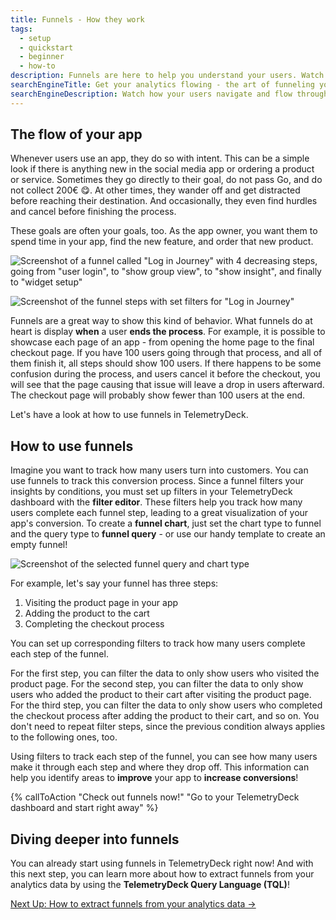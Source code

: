 ```yaml
---
title: Funnels - How they work
tags:
  - setup
  - quickstart
  - beginner
  - how-to
description: Funnels are here to help you understand your users. Watch how they navigate and flow through your app and find out how to improve your in-App processes with funnels!
searchEngineTitle: Get your analytics flowing - the art of funneling your signals
searchEngineDescription: Watch how your users navigate and flow through your app and learn how to improve your in-App processes with funnels!
---
```


## The flow of your app
Whenever users use an app, they do so with intent. This can be a simple look if there is anything new in the social media app or ordering a product or service.
Sometimes they go directly to their goal, do not pass Go, and do not collect 200€ 😋. At other times, they wander off and get distracted before reaching their destination. And occasionally, they even find hurdles and cancel before finishing the process.

These goals are often your goals, too. As the app owner, you want them to spend time in your app, find the new feature, and order that new product.

![Screenshot of a funnel called "Log in Journey" with 4 decreasing steps, going from "user login", to "show group view", to "show insight", and finally to "widget setup"](/docs/images/funnels_example.png)

![Screenshot of the funnel steps with set filters for "Log in Journey"](/docs/images/funnels_set_filters.jpg)

Funnels are a great way to show this kind of behavior. What funnels do at heart is display **when** a user **ends the process**. For example, it is possible to showcase each page of an app - from opening the home page to the final checkout page. If you have 100 users going through that process, and all of them finish it, all steps should show 100 users.
If there happens to be some confusion during the process, and users cancel it before the checkout, you will see that the page causing that issue will leave a drop in users afterward. The checkout page will probably show fewer than 100 users at the end.

Let's have a look at how to use funnels in TelemetryDeck.

## How to use funnels
Imagine you want to track how many users turn into customers. You can use funnels to track this conversion process. Since a funnel filters your insights by conditions, you must set up filters in your TelemetryDeck dashboard with the **filter editor**. These filters help you track how many users complete each funnel step, leading to a great visualization of your app's conversion. To create a **funnel chart**, just set the chart type to funnel and the query type to **funnel query** - or use our handy template to create an empty funnel!

![Screenshot of the selected funnel query and chart type](/docs/images/funnel_type.PNG)

For example, let's say your funnel has three steps:

1. Visiting the product page in your app
2. Adding the product to the cart
3. Completing the checkout process

You can set up corresponding filters to track how many users complete each step of the funnel.

For the first step, you can filter the data to only show users who visited the product page. For the second step, you can filter the data to only show users who added the product to their cart after visiting the product page. For the third step, you can filter the data to only show users who completed the checkout process after adding the product to their cart, and so on. You don't need to repeat filter steps, since the previous condition always applies to the following ones, too.

Using filters to track each step of the funnel, you can see how many users make it through each step and where they drop off. This information can help you identify areas to **improve** your app to **increase conversions**!


{% callToAction "Check out funnels now!" "Go to your TelemetryDeck dashboard and start right away" %}

## Diving deeper into funnels
You can already start using funnels in TelemetryDeck right now! And with this next step, you can learn more about how to extract funnels from your analytics data by using the **TelemetryDeck Query Language (TQL)**! 

<a href="/docs/tql/funnel/" class="btn btn-secondary btn-large">Next Up: How to extract funnels from your analytics data →</a>